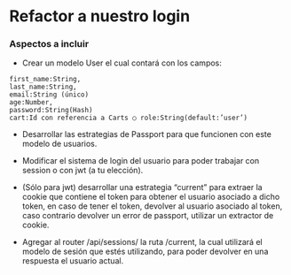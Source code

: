 # Refactor a nuestro login

### Aspectos a incluir

- Crear un modelo User el cual contará con los campos:

```
first_name:String,
last_name:String,
email:String (único)
age:Number,
password:String(Hash)
cart:Id con referencia a Carts ○ role:String(default:’user’)
```

- Desarrollar las estrategias de Passport para que funcionen con este modelo de usuarios.

- Modificar el sistema de login del usuario para poder trabajar con session o con jwt (a tu elección).

- (Sólo para jwt) desarrollar una estrategia “current” para extraer la cookie que contiene el token para obtener el usuario asociado a dicho token, en caso de tener el token, devolver al usuario asociado al token, caso contrario devolver un error de passport, utilizar un extractor de cookie.

- Agregar al router /api/sessions/ la ruta /current, la cual utilizará el modelo de sesión que estés utilizando, para poder devolver en una respuesta el usuario actual.